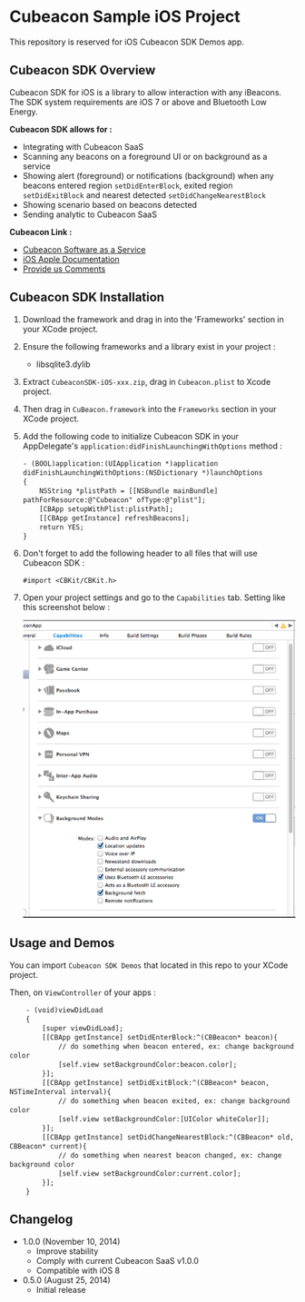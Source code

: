 # Cubeacon Sample iOS Project #

This repository is reserved for iOS Cubeacon SDK Demos app.

## Cubeacon SDK Overview ##
Cubeacon SDK for iOS is a library to allow interaction with any iBeacons. The SDK system requirements are iOS 7 or above and Bluetooth Low Energy. 

**Cubeacon SDK allows for :**

  - Integrating with Cubeacon SaaS
  - Scanning any beacons on a foreground UI or on background as a service
  - Showing alert (foreground) or notifications (background) when any beacons entered region `setDidEnterBlock`, exited region `setDidExitBlock` and nearest detected `setDidChangeNearestBlock`
  - Showing scenario based on beacons detected
  - Sending analytic to Cubeacon SaaS

**Cubeacon Link :**
 - [Cubeacon Software as a Service][CubeaconSaaS]
 - [iOS Apple Documentation][AppleDoc]
 - [Provide us Comments][Issue]

## Cubeacon SDK Installation ##
1. Download the framework and drag in into the 'Frameworks' section in your XCode project.
2. Ensure the following frameworks and a library exist in your project :
   - libsqlite3.dylib
3. Extract `CubeaconSDK-iOS-xxx.zip`, drag in `Cubeacon.plist` to Xcode project.
4. Then drag in `CuBeacon.framework` into the `Frameworks` section in your XCode project.
5. Add the following code to initialize Cubeacon SDK in your AppDelegate's `application:didFinishLaunchingWithOptions` method :

    ```ios
    - (BOOL)application:(UIApplication *)application didFinishLaunchingWithOptions:(NSDictionary *)launchOptions
    {
        NSString *plistPath = [[NSBundle mainBundle] pathForResource:@"Cubeacon" ofType:@"plist"];
        [CBApp setupWithPlist:plistPath];
        [[CBApp getInstance] refreshBeacons];
        return YES;
    }
    ```
7. Don't forget to add the following header to all files that will use Cubeacon SDK :

    ```ios
    #import <CBKit/CBKit.h>
    ```
8. Open your project settings and go to the `Capabilities` tab. Setting like this screenshot below :

    ![Add Capabilities](./capabilities.png)

## Usage and Demos ##
You can import `Cubeacon SDK Demos` that located in this repo to your XCode project. 

Then, on `ViewController` of your apps :
```ios
    - (void)viewDidLoad
    {
        [super viewDidLoad];
        [[CBApp getInstance] setDidEnterBlock:^(CBBeacon* beacon){
            // do something when beacon entered, ex: change background color
            [self.view setBackgroundColor:beacon.color];
        }];
        [[CBApp getInstance] setDidExitBlock:^(CBBeacon* beacon, NSTimeInterval interval){
            // do something when beacon exited, ex: change background color
            [self.view setBackgroundColor:[UIColor whiteColor]];
        }];
        [[CBApp getInstance] setDidChangeNearestBlock:^(CBBeacon* old, CBBeacon* current){
            // do something when nearest beacon changed, ex: change background color
            [self.view setBackgroundColor:current.color];
        }];
    }
```

## Changelog ##
* 1.0.0 (November 10, 2014)
  - Improve stability
  - Comply with current Cubeacon SaaS v1.0.0
  - Compatible with iOS 8
* 0.5.0 (August 25, 2014)
  - Initial release

[CubeaconSaaS]:http://developer.cubeacon.com
[AppleDoc]:http://docs.cubeacon.com/sdk/ios/references/index.html
[Issue]:https://github.com/cubeacon/ios-cubeacon-sample/issues
[KiiCloud]:http://docs.cubeacon.com/saas/signup-kii/